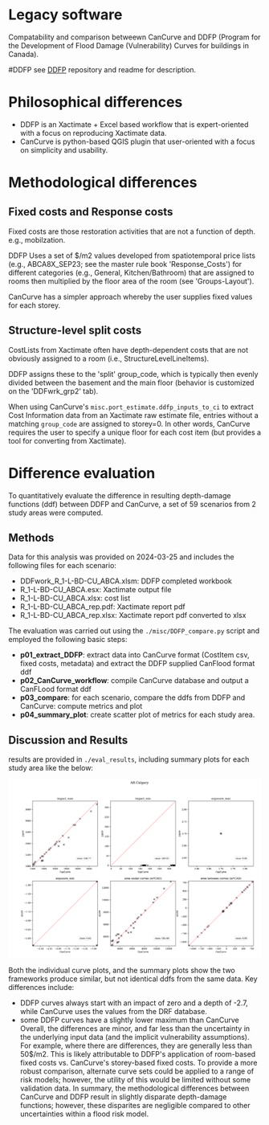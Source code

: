 # Legacy software
Compatability and comparison betweewn CanCurve and DDFP (Program for the Development of Flood Damage (Vulnerability) Curves for buildings in Canada).

#DDFP
see [DDFP](https://github.com/cefect/DDFP) repository and readme for description.

# Philosophical differences

- DDFP is an Xactimate + Excel based workflow that is expert-oriented with a focus on reproducing Xactimate data.
- CanCurve is python-based QGIS plugin that user-oriented with a focus on simplicity and usability.

# Methodological differences

## Fixed costs and Response costs
Fixed costs are those restoration activities that are not a function of depth. e.g., mobilzation.

DDFP Uses a set of $/m2 values developed from spatiotemporal price lists (e.g., ABCA8X_SEP23; see the master rule book 'Response_Costs') for different categories (e.g., General, Kitchen/Bathroom) that are assigned to rooms then multiplied by the floor area of the room (see 'Groups-Layout').

CanCurve has a simpler approach whereby the user supplies fixed values for each storey.

## Structure-level split costs
CostLists from Xactimate often have depth-dependent costs that are not obviously assigned to a room (i.e., StructureLevelLineItems).

DDFP assigns these to the 'split' group_code, which is typically then evenly divided between the basement and the main floor (behavior is customized on the 'DDFwrk_grp2' tab). 

When using CanCurve's `misc.port_estimate.ddfp_inputs_to_ci` to extract Cost Information data from an Xactimate raw estimate file, entries without a matching `group_code` are assigned to storey=0. In other words, CanCurve requires the user to specify a unique floor for each cost item (but provides a tool for converting from Xactimate). 

# Difference evaluation
To quantitatively evaluate the difference in resulting depth-damage functions (ddf) between DDFP and CanCurve, a set of 59 scenarios from 2 study areas were computed.

## Methods 
Data for this analysis was provided on 2024-03-25 and includes the following files for each scenario:
- DDFwork_R_1-L-BD-CU_ABCA.xlsm: DDFP completed workbook
- R_1-L-BD-CU_ABCA.esx: Xactimate output file
- R_1-L-BD-CU_ABCA.xlsx: cost list
- R_1-L-BD-CU_ABCA_rep.pdf: Xactimate report pdf
- R_1-L-BD-CU_ABCA_rep.xlsx: Xactimate report pdf converted to xlsx


The evaluation was carried out using the `./misc/DDFP_compare.py` script and employed the following basic steps:
- **p01_extract_DDFP**: extract data into CanCurve format (CostItem csv, fixed costs, metadata) and extract the DDFP supplied CanFlood format ddf
- **p02_CanCurve_workflow**: compile CanCurve database and output a CanFLood format ddf
- **p03_compare**: for each scenario, compare the ddfs from DDFP and CanCurve: compute metrics and plot
- **p04_summary_plot**: create scatter plot of metrics for each study area.

## Discussion and Results
results are provided in `./eval_results`, including summary plots for each study area like the below:

<p align="center">
  <img src="./eval_results/p04_summary_plot_AB.Calgary.png" alt="Summary Results"> 
</p>

Both the individual curve plots, and the summary plots show the two frameworks produce similar, but not identical ddfs from the same data.
Key differences include:
- DDFP curves always start with an impact of zero and a depth of -2.7, while CanCurve uses the values from the DRF database.
- some DDFP curves have a slightly lower maximum than CanCurve
Overall, the differences are minor, and far less than the uncertainty in the underlying input data (and the implicit vulnerability assumptions).
For example, where there are differences, they are generally less than 50$/m2.
This is likely attributable to DDFP's application of room-based fixed costs vs. CanCurve's storey-based fixed costs.
To provide a more robust comparison, alternate curve sets could be applied to a range of risk models; however, the utility of this would be limited without some validation data.
In summary, the methodological differences between CanCurve and DDFP result in slightly disparate depth-damage functions; however, these disparites are negligible compared to other uncertainties within a flood risk model.

